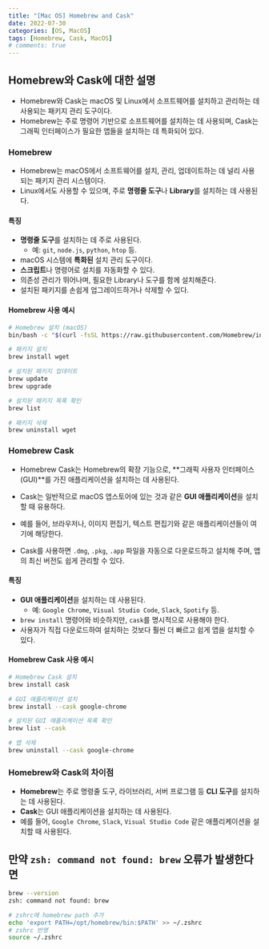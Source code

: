 ```yaml
---
title: "[Mac OS] Homebrew and Cask"
date: 2022-07-30
categories: [OS, MacOS]
tags: [Homebrew, Cask, MacOS]
# comments: true
---
```


## Homebrew와 Cask에 대한 설명

- Homebrew와 Cask는 macOS 및 Linux에서 소프트웨어를 설치하고 관리하는 데 사용되는 패키지 관리 도구이다.
- Homebrew는 주로 명령어 기반으로 소프트웨어를 설치하는 데 사용되며, Cask는 그래픽 인터페이스가 필요한 앱들을 설치하는 데 특화되어 있다.

### Homebrew

- Homebrew는 macOS에서 소프트웨어를 설치, 관리, 업데이트하는 데 널리 사용되는 패키지 관리 시스템이다.
- Linux에서도 사용할 수 있으며, 주로 **명령줄 도구**나 **Library**를 설치하는 데 사용된다.

#### 특징

- **명령줄 도구**를 설치하는 데 주로 사용된다.
  - 예: `git`, `node.js`, `python`, `htop` 등.
- macOS 시스템에 **특화된** 설치 관리 도구이다.
- **스크립트**나 명령어로 설치를 자동화할 수 있다.
- 의존성 관리가 뛰어나며, 필요한 Library나 도구를 함께 설치해준다.
- 설치된 패키지를 손쉽게 업그레이드하거나 삭제할 수 있다.

#### Homebrew 사용 예시

```bash
# Homebrew 설치 (macOS)
bin/bash -c "$(curl -fsSL https://raw.githubusercontent.com/Homebrew/install/HEAD/install.sh)"

# 패키지 설치
brew install wget

# 설치된 패키지 업데이트
brew update
brew upgrade

# 설치된 패키지 목록 확인
brew list

# 패키지 삭제
brew uninstall wget
```

### Homebrew Cask

- Homebrew Cask는 Homebrew의 확장 기능으로, **그래픽 사용자 인터페이스(GUI)**를 가진 애플리케이션을 설치하는 데 사용된다.
- Cask는 일반적으로 macOS 앱스토어에 있는 것과 같은 **GUI 애플리케이션**을 설치할 때 유용하다.
- 예를 들어, 브라우저나, 이미지 편집기, 텍스트 편집기와 같은 애플리케이션들이 여기에 해당한다.

- Cask를 사용하면 `.dmg`, `.pkg`, `.app` 파일을 자동으로 다운로드하고 설치해 주며, 앱의 최신 버전도 쉽게 관리할 수 있다.

#### 특징

- **GUI 애플리케이션**을 설치하는 데 사용된다.
  - 예: `Google Chrome`, `Visual Studio Code`, `Slack`, `Spotify` 등.
- `brew install` 명령어와 비슷하지만, `cask`를 명시적으로 사용해야 한다.
- 사용자가 직접 다운로드하여 설치하는 것보다 훨씬 더 빠르고 쉽게 앱을 설치할 수 있다.

#### Homebrew Cask 사용 예시

```bash
# Homebrew Cask 설치
brew install cask

# GUI 애플리케이션 설치
brew install --cask google-chrome

# 설치된 GUI 애플리케이션 목록 확인
brew list --cask

# 앱 삭제
brew uninstall --cask google-chrome
```

### Homebrew와 Cask의 차이점

- **Homebrew**는 주로 명령줄 도구, 라이브러리, 서버 프로그램 등 **CLI 도구**를 설치하는 데 사용된다.
- **Cask**는 GUI 애플리케이션을 설치하는 데 사용된다.
- 예를 들어, `Google Chrome`, `Slack`, `Visual Studio Code` 같은 애플리케이션을 설치할 때 사용된다.


## 만약 `zsh: command not found: brew` 오류가 발생한다면

```bash
brew --version
zsh: command not found: brew
```

```bash
# zshrc에 homebrew path 추가
echo 'export PATH=/opt/homebrew/bin:$PATH' >> ~/.zshrc
# zshrc 반영
source ~/.zshrc
```